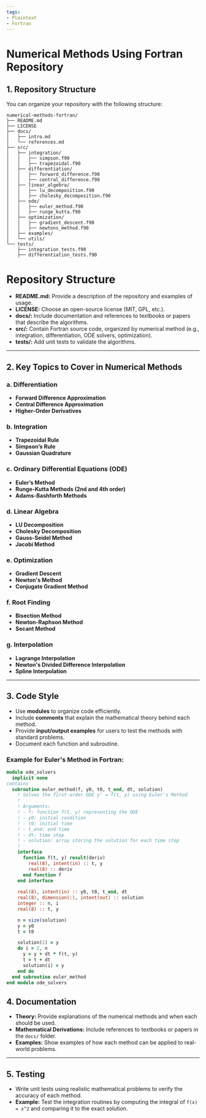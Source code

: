```yaml
---
tags:
- Plaintext
- Fortran
---
```


# Numerical Methods Using Fortran Repository

## 1. Repository Structure

You can organize your repository with the following structure:

```plaintext
numerical-methods-fortran/
├── README.md
├── LICENSE
├── docs/
│   ├── intro.md
│   └── references.md
├── src/
│   ├── integration/
│   │   ├── simpson.f90
│   │   ├── trapezoidal.f90
│   ├── differentiation/
│   │   ├── forward_difference.f90
│   │   ├── central_difference.f90
│   ├── linear_algebra/
│   │   ├── lu_decomposition.f90
│   │   ├── cholesky_decomposition.f90
│   ├── ode/
│   │   ├── euler_method.f90
│   │   ├── runge_kutta.f90
│   ├── optimization/
│   │   ├── gradient_descent.f90
│   │   ├── newtons_method.f90
│   ├── examples/
│   └── utils/
└── tests/
    ├── integration_tests.f90
    ├── differentiation_tests.f90
```

# Repository Structure

- **README.md:** Provide a description of the repository and examples of usage.
- **LICENSE:** Choose an open-source license (MIT, GPL, etc.).
- **docs/:** Include documentation and references to textbooks or papers that describe the algorithms.
- **src/:** Contain Fortran source code, organized by numerical method (e.g., integration, differentiation, ODE solvers, optimization).
- **tests/:** Add unit tests to validate the algorithms.

---

## 2. Key Topics to Cover in Numerical Methods

### a. Differentiation
- **Forward Difference Approximation**
- **Central Difference Approximation**
- **Higher-Order Derivatives**

### b. Integration
- **Trapezoidal Rule**
- **Simpson’s Rule**
- **Gaussian Quadrature**

### c. Ordinary Differential Equations (ODE)
- **Euler’s Method**
- **Runge-Kutta Methods (2nd and 4th order)**
- **Adams-Bashforth Methods**

### d. Linear Algebra
- **LU Decomposition**
- **Cholesky Decomposition**
- **Gauss-Seidel Method**
- **Jacobi Method**

### e. Optimization
- **Gradient Descent**
- **Newton's Method**
- **Conjugate Gradient Method**

### f. Root Finding
- **Bisection Method**
- **Newton-Raphson Method**
- **Secant Method**

### g. Interpolation
- **Lagrange Interpolation**
- **Newton's Divided Difference Interpolation**
- **Spline Interpolation**

---

## 3. Code Style

- Use **modules** to organize code efficiently.
- Include **comments** that explain the mathematical theory behind each method.
- Provide **input/output examples** for users to test the methods with standard problems.
- Document each function and subroutine.

### Example for Euler's Method in Fortran:

```fortran
module ode_solvers
  implicit none
contains
  subroutine euler_method(f, y0, t0, t_end, dt, solution)
    ! Solves the first-order ODE y' = f(t, y) using Euler's Method
    !
    ! Arguments:
    ! - f: function f(t, y) representing the ODE
    ! - y0: initial condition
    ! - t0: initial time
    ! - t_end: end time
    ! - dt: time step
    ! - solution: array storing the solution for each time step
    !
    interface
      function f(t, y) result(deriv)
        real(8), intent(in) :: t, y
        real(8) :: deriv
      end function f
    end interface
    
    real(8), intent(in) :: y0, t0, t_end, dt
    real(8), dimension(:), intent(out) :: solution
    integer :: n, i
    real(8) :: t, y

    n = size(solution)
    y = y0
    t = t0

    solution(1) = y
    do i = 2, n
      y = y + dt * f(t, y)
      t = t + dt
      solution(i) = y
    end do
  end subroutine euler_method
end module ode_solvers
```

## 4. Documentation

- **Theory:** Provide explanations of the numerical methods and when each should be used.
- **Mathematical Derivations:** Include references to textbooks or papers in the `docs/` folder.
- **Examples:** Show examples of how each method can be applied to real-world problems.

---

## 5. Testing

- Write unit tests using realistic mathematical problems to verify the accuracy of each method.
- **Example:** Test the integration routines by computing the integral of `f(x) = x^2` and comparing it to the exact solution.
